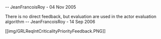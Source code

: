 -- JeanFrancoisRoy - 04 Nov 2005

There is no direct feedback, but evaluation are used in the actor evaluation algorithm -- JeanFrancoisRoy - 14 Sep 2006 

[[img/GRLReqIntCriticalityPriorityFeedback.PNG]]